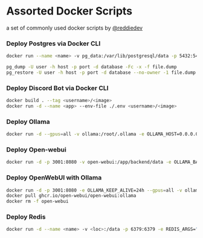 # Assorted Docker Scripts

a set of commonly used docker scripts by [@reddiedev](https://github.com/reddiedev)

### Deploy Postgres via Docker CLI

```bash
docker run --name <name> -v pg_data:/var/lib/postgresql/data -p 5432:5432 -e POSTGRES_PASSWORD=<password> --restart unless-stopped -d postgres

pg_dump -U user -h host -p port -d database -Fc -x -f file.dump
pg_restore -U user -h host -p port -d database --no-owner -1 file.dump
```

### Deploy Discord Bot via Docker CLI

```bash
docker build . --tag <username>/<image>
docker run -d --name <app> --env-file ./.env <username>/<image>
```

### Deploy Ollama

```bash
docker run -d --gpus=all -v ollama:/root/.ollama -e OLLAMA_HOST=0.0.0.0 -e OLLAMA_KEEP_ALIVE=24h -p 11434:11434 --name ollama ollama/ollama
```

### Deploy Open-webui

```bash
docker run -d -p 3001:8080 -v open-webui:/app/backend/data -e OLLAMA_BASE_URL=http://127.0.0.1:11434 --network=host --name open-webui ghcr.io/open-webui/open-webui:main

```

### Deploy OpenWebUI with Ollama

```bash
docker run -d -p 3001:8080 -e OLLAMA_KEEP_ALIVE=24h --gpus=all -v ollama:/root/.ollama -v open-webui:/app/backend/data --name open-webui --restart always ghcr.io/open-webui/open-webui:ollama
docker pull ghcr.io/open-webui/open-webui:ollama
docker rm -f open-webui
```

### Deploy Redis

```bash
docker run -d --name <name> -v <loc>:/data -p 6379:6379 -e REDIS_ARGS="--requirepass mypassword" redis/redis-stack-server:latest
```
